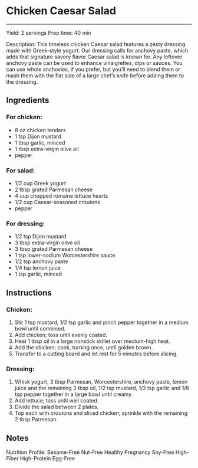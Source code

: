 # Chicken Caesar Salad
---
Yield: 2 servings
Prep time: 40 min

Description: This timeless chicken Caesar salad features a zesty dressing made with Greek-style yogurt. Our dressing calls for anchovy paste, which adds that signature savory flavor Caesar salad is known for. Any leftover anchovy paste can be used to enhance vinaigrettes, dips or sauces. You can use whole anchovies, if you prefer, but you’ll need to blend them or mash them with the flat side of a large chef’s knife before adding them to the dressing.

## Ingredients
### For chicken:
- 8 oz chicken tenders
- 1 tsp Dijon mustard
- 1 tbsp garlic, minced
- 1 tbsp extra-virgin olive oil
- pepper

### For salad:
- 1/2 cup Greek yogurt
- 2 tbsp grated Parmesan cheese
- 4 cup chopped romaine lettuce hearts
- 1/2 cup Caesar-seasoned croutons
- pepper

### For dressing:
- 1/2 tsp Dijon mustard
- 3 tbsp extra-virgin olive oil
- 3 tbsp grated Parmesan cheese
- 1 tsp lower-sodium Worcestershire sauce
- 1/2 tsp anchovy paste
- 1/4 tsp lemon juice
- 1 tsp garlic, minced

## Instructions
### Chicken:
1. Stir 1 tsp mustard, 1/2 tsp garlic and pinch pepper together in a medium bowl until combined.
2. Add chicken; toss until evenly coated.
3. Heat 1 tbsp oil in a large nonstick skillet over medium-high heat.
4. Add the chicken; cook, turning once, until golden brown.
5. Transfer to a cutting board and let rest for 5 minutes before slicing.

### Dressing:
1. Whisk yogurt, 3 tbsp Parmesan, Worcestershire, anchovy paste, lemon juice and the remaining 3 tbsp oil, 1/2 tsp mustard, 1/2 tsp garlic and 1/8 tsp pepper together in a large bowl until creamy.
2. Add lettuce; toss until well coated.
3. Divide the salad between 2 plates.
4. Top each with croutons and sliced chicken; sprinkle with the remaining 2 tbsp Parmesan.


## Notes
Nutrition Profile: Sesame-Free Nut-Free Healthy Pregnancy Soy-Free High-Fiber High-Protein Egg-Free
